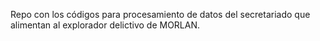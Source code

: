Repo con los códigos para procesamiento de datos del secretariado que alimentan al explorador delictivo de MORLAN.